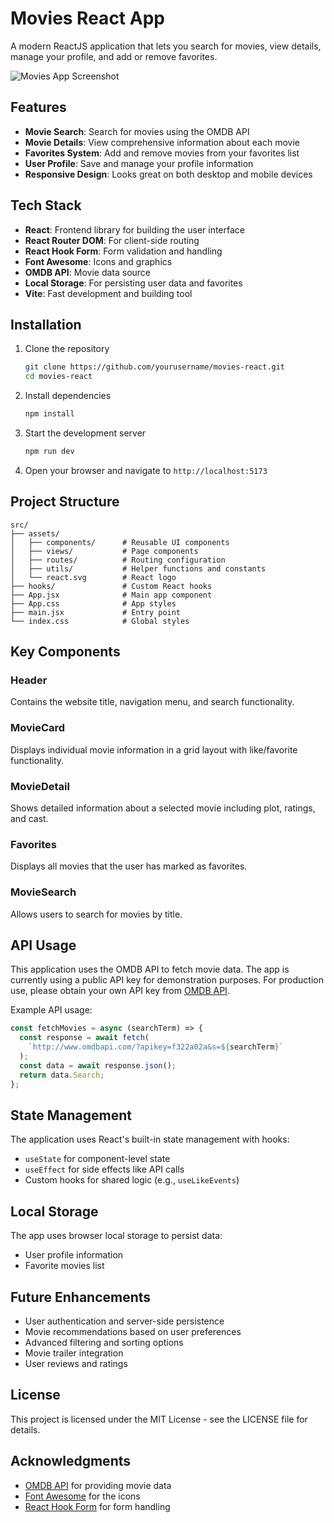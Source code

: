 # Movies React App

A modern ReactJS application that lets you search for movies, view details, manage your profile, and add or remove favorites.

![Movies App Screenshot](https://github.com/benrigaud/react-movies/blob/main/screenshot.png?raw=true)

## Features

- **Movie Search**: Search for movies using the OMDB API
- **Movie Details**: View comprehensive information about each movie
- **Favorites System**: Add and remove movies from your favorites list
- **User Profile**: Save and manage your profile information
- **Responsive Design**: Looks great on both desktop and mobile devices

## Tech Stack

- **React**: Frontend library for building the user interface
- **React Router DOM**: For client-side routing
- **React Hook Form**: Form validation and handling
- **Font Awesome**: Icons and graphics
- **OMDB API**: Movie data source
- **Local Storage**: For persisting user data and favorites
- **Vite**: Fast development and building tool

## Installation

1. Clone the repository
   ```bash
   git clone https://github.com/yourusername/movies-react.git
   cd movies-react
   ```

2. Install dependencies
   ```bash
   npm install
   ```

3. Start the development server
   ```bash
   npm run dev
   ```

4. Open your browser and navigate to `http://localhost:5173`

## Project Structure

```
src/
├── assets/
│   ├── components/      # Reusable UI components
│   ├── views/           # Page components
│   ├── routes/          # Routing configuration
│   ├── utils/           # Helper functions and constants
│   └── react.svg        # React logo
├── hooks/               # Custom React hooks
├── App.jsx              # Main app component
├── App.css              # App styles
├── main.jsx             # Entry point
└── index.css            # Global styles
```

## Key Components

### Header
Contains the website title, navigation menu, and search functionality.

### MovieCard
Displays individual movie information in a grid layout with like/favorite functionality.

### MovieDetail
Shows detailed information about a selected movie including plot, ratings, and cast.

### Favorites
Displays all movies that the user has marked as favorites.

### MovieSearch
Allows users to search for movies by title.

## API Usage

This application uses the OMDB API to fetch movie data. The app is currently using a public API key for demonstration purposes. For production use, please obtain your own API key from [OMDB API](http://www.omdbapi.com/).

Example API usage:
```javascript
const fetchMovies = async (searchTerm) => {
  const response = await fetch(
    `http://www.omdbapi.com/?apikey=f322a02a&s=${searchTerm}`
  );
  const data = await response.json();
  return data.Search;
};
```

## State Management

The application uses React's built-in state management with hooks:
- `useState` for component-level state
- `useEffect` for side effects like API calls
- Custom hooks for shared logic (e.g., `useLikeEvents`)

## Local Storage

The app uses browser local storage to persist data:
- User profile information
- Favorite movies list

## Future Enhancements

- User authentication and server-side persistence
- Movie recommendations based on user preferences
- Advanced filtering and sorting options
- Movie trailer integration
- User reviews and ratings

## License

This project is licensed under the MIT License - see the LICENSE file for details.

## Acknowledgments

- [OMDB API](http://www.omdbapi.com/) for providing movie data
- [Font Awesome](https://fontawesome.com/) for the icons
- [React Hook Form](https://react-hook-form.com/) for form handling
